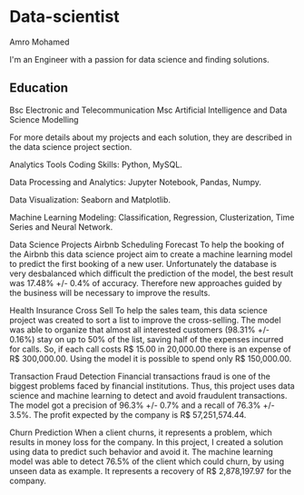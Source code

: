 # Data-scientist
Amro Mohamed


I'm an Engineer with a passion for data science and finding solutions.

## Education
Bsc Electronic and Telecommunication
Msc Artificial Intelligence and Data Science Modelling

For more details about my projects and each solution, they are described in the data science project section.

Analytics Tools
Coding Skills: Python, MySQL.

Data Processing and Analytics: Jupyter Notebook, Pandas, Numpy.

Data Visualization: Seaborn and Matplotlib.

Machine Learning Modeling: Classification, Regression, Clusterization, Time Series and Neural Network.



Data Science Projects
Airbnb Scheduling Forecast
To help the booking of the Airbnb this data science project aim to create a machine learning model to predict the first booking of a new user. Unfortunately the database is very desbalanced which difficult the prediction of the model, the best result was 17.48% +/- 0.4% of accuracy. Therefore new approaches guided by the business will be necessary to improve the results.

Health Insurance Cross Sell
To help the sales team, this data science project was created to sort a list to improve the cross-selling. The model was able to organize that almost all interested customers (98.31% +/- 0.16%) stay on up to 50% of the list, saving half of the expenses incurred for calls. So, if each call costs R$ 15.00 in 20,000.00 there is an expense of R$ 300,000.00. Using the model it is possible to spend only R$ 150,000.00.

Transaction Fraud Detection
Financial transactions fraud is one of the biggest problems faced by financial institutions. Thus, this project uses data science and machine learning to detect and avoid fraudulent transactions. The model got a precision of 96.3% +/- 0.7% and a recall of 76.3% +/- 3.5%. The profit expected by the company is R$ 57,251,574.44.

Churn Prediction
When a client churns, it represents a problem, which results in money loss for the company. In this project, I created a solution using data to predict such behavior and avoid it. The machine learning model was able to detect 76.5% of the client which could churn, by using unseen data as example. It represents a recovery of R$ 2,878,197.97 for the company.

